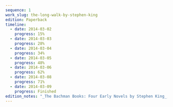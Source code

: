 ```yaml
---
sequence: 1
work_slug: the-long-walk-by-stephen-king
edition: Paperback
timeline:
  - date: 2014-03-02
    progress: 15%
  - date: 2014-03-03
    progress: 28%
  - date: 2014-03-04
    progress: 34%
  - date: 2014-03-05
    progress: 48%
  - date: 2014-03-06
    progress: 62%
  - date: 2014-03-08
    progress: 71%
  - date: 2014-03-09
    progress: Finished
edition_notes: "_The Bachman Books: Four Early Novels by Stephen King_, Signet Books"
---
```

